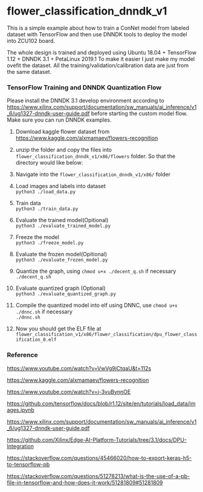 # flower_classification_dnndk_v1
This is a simple example about how to train a ConNet model from labeled dataset with TensorFlow and then use DNNDK tools to deploy the model into ZCU102 board.

The whole design is trained and deployed using Ubuntu 18.04 + TensorFlow 1.12 + DNNDK 3.1 + PetaLinux 2019.1
To make it easier I just make my model ovefit the dataset. All the training/validation/calibration data are just from the same dataset.

### TensorFlow Training and DNNDK Quantization Flow
Please install the DNNDK 3.1 develop environment according to https://www.xilinx.com/support/documentation/sw_manuals/ai_inference/v1_6/ug1327-dnndk-user-guide.pdf before starting the custom model flow.
Make sure you can run DNNDK examples.

1. Download kaggle flower dataset from https://www.kaggle.com/alxmamaev/flowers-recognition <br />
2. unzip the folder and copy the files into ```flower_classification_dnndk_v1/x86/flowers``` folder. So that the directory would like below: <br />

3. Navigate into the ```flower_classification_dnndk_v1/x86/``` folder <br />
4. Load images and labels into dataset <br />
```python3 ./load_data.py``` <br />
5. Train data <br />
```python3 ./train_data.py``` <br />
6. Evaluate the trained model(Opitional) <br />
```python3 ./evaluate_trained_model.py``` <br />
7. Freeze the model <br />
```python3 ./freeze_model.py``` <br />
8. Evaluate the frozen model(Opitional) <br />
```python3 ./evaluate_frozen_model.py``` <br />
9. Quantize the graph, using ```chmod u+x ./decent_q.sh``` if necessary <br />
```./decent_q.sh``` <br />
10. Evaluate quantized graph (Optional) <br />
```python3 ./evaluate_quantized_graph.py``` <br />
11. Compile the quantized model into elf using DNNC, use ```chmod u+x ./dnnc.sh``` if necessary <br />
```./dnnc.sh``` <br />
12. Now you should get the ELF file at ```flower_classification_v1/x86/flower_classification/dpu_flower_classification_0.elf``` <br />

### Reference

https://www.youtube.com/watch?v=VwVg9jCtqaU&t=112s

https://www.kaggle.com/alxmamaev/flowers-recognition

https://www.youtube.com/watch?v=j-3vuBynnOE

https://github.com/tensorflow/docs/blob/r1.12/site/en/tutorials/load_data/images.ipynb

https://www.xilinx.com/support/documentation/sw_manuals/ai_inference/v1_6/ug1327-dnndk-user-guide.pdf

https://github.com/Xilinx/Edge-AI-Platform-Tutorials/tree/3.1/docs/DPU-Integration

https://stackoverflow.com/questions/45466020/how-to-export-keras-h5-to-tensorflow-pb

https://stackoverflow.com/questions/51278213/what-is-the-use-of-a-pb-file-in-tensorflow-and-how-does-it-work/51281809#51281809
